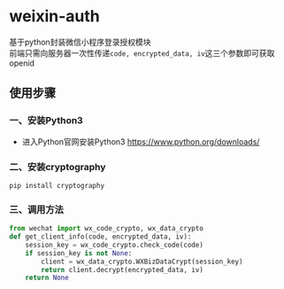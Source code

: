 # weixin-auth
基于python封装微信小程序登录授权模块  
前端只需向服务器一次性传递`code, encrypted_data, iv`这三个参数即可获取openid

## 使用步骤
### 一、安装Python3
* 进入Python官网安装Python3 https://www.python.org/downloads/

### 二、安装cryptography
```
pip install cryptography
```

### 三、调用方法
```Python
from wechat import wx_code_crypto, wx_data_crypto
def get_client_info(code, encrypted_data, iv):
    session_key = wx_code_crypto.check_code(code)
    if session_key is not None:
        client = wx_data_crypto.WXBizDataCrypt(session_key)
        return client.decrypt(encrypted_data, iv)
    return None
```
